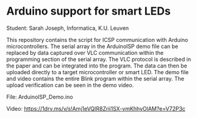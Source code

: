 # Arduino support for smart LEDs

Student: Sarah Joseph, Informatica, K.U. Leuven

This repository contains the script for ICSP communication with Arduino microcontrollers. The serial array in the ArduinoISP demo file can be replaced by data captured over VLC communication within the programming section of the serial array. The VLC protocol is described in the paper and can be integrated into the program. The data can then be uploaded directly to a target microcontroller or smart LED. The demo file and video contains the entire Blink program within the serial array. The upload verification can be seen in the demo video. 

File: ArduinoISP_Demo.ino

Video: https://1drv.ms/v/s!Amj1eVQIR8Zrii1SX-vmKhhyOlAM?e=V72P3c
